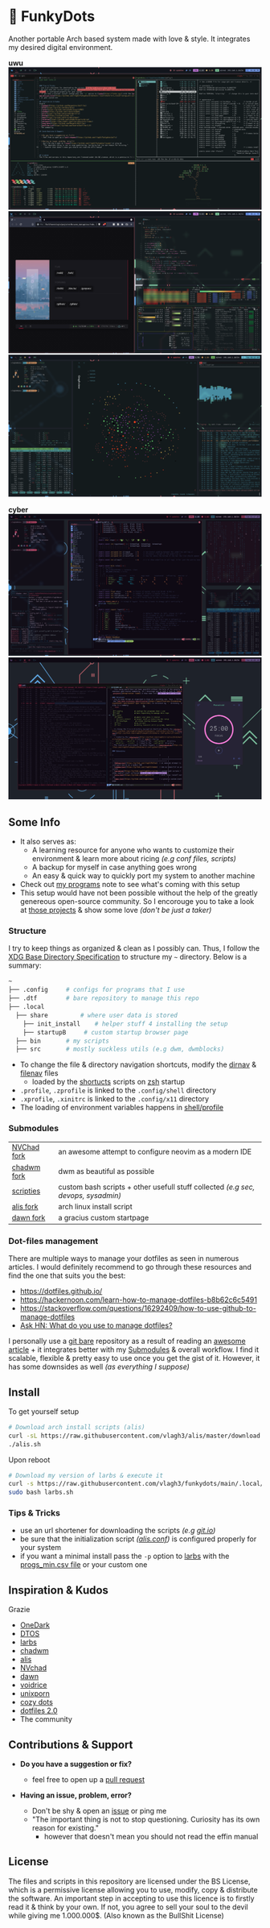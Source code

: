 # 🍙 FunkyDots
Another portable Arch based system made with love & style. It integrates my desired digital environment.

**uwu**
![showcase img](./.local/share/funkydots/pix/uwu/pic2.png)
![showcase img](./.local/share/funkydots/pix/uwu/pic3.png)
![showcase img](./.local/share/funkydots/pix/uwu/pic4.png)

**cyber**
![showcase img](./.local/share/funkydots/pix/cyber/pic1.png)
![showcase img](./.local/share/funkydots/pix/cyber/pic4.png)

## Some Info
- It also serves as:
  - A learning resource for anyone who wants to customize their environment & learn more about ricing *(e.g conf files, scripts)*
  - A backup for myself in case anything goes wrong
  - An easy & quick way to quickly port my system to another machine
- Check out [my programs](https://github.com/vlagh3/funkydots/blob/main/.local/share/funkydots/progs.md) note to see what's coming with this setup
- This setup would have not been possible without the help of the greatly genereous open-source community. So I encorouge you to take a look at [those projects](#inspiration--kudos) & show some love *(don't be just a taker)*

### Structure
I try to keep things as organized & clean as I possibly can. Thus, I follow the [XDG Base Directory Specification](https://specifications.freedesktop.org/basedir-spec/basedir-spec-latest.html) to structure my `~` directory. Below is a summary:
```bash
~
├── .config		# configs for programs that I use
├── .dtf		# bare repository to manage this repo
├── .local
  ├── share	        # where user data is stored 
    ├── init_install    # helper stuff 4 installing the setup
    ├── startupB	 # custom startup browser page
  ├── bin		# my scripts
  ├── src		# mostly suckless utils (e.g dwm, dwmblocks)
```
- To change the file & directory navigation shortcuts, modify the [dirnav](https://github.com/vlagh3/funkydots/blob/main/.config/shell/dirnav) & [filenav](https://github.com/vlagh3/funkydots/blob/main/.config/shell/filenav) files
  - loaded by the [shortucts](https://github.com/vlagh3/scripties/blob/master/system/shortcuts.sh) scripts on [zsh]() startup
- `.profile`, `.zprofile` is linked to the `.config/shell` directory
- `.xprofile`, `.xinitrc` is linked to the `.config/x11` directory
- The loading of environment variables happens in [shell/profile](https://github.com/vlagh3/funkydots/blob/main/.config/shell/profile)

### Submodules

|                                                  |                                                                                   |
| ------------------------------------------------ | --------------------------------------------------------------------------------- |
| [NVChad fork](https://github.com/vlagh3/NvChad)  | an awesome attempt to configure neovim as a modern IDE                            |
| [chadwm fork](https://github.com/vlagh3/chadwm)  | dwm as beautiful as possible                                                      |
| [scripties](https://github.com/vlagh3/scripties) | custom bash scripts + other usefull stuff collected *(e.g sec, devops, sysadmin)* |
| [alis fork](https://github.com/vlagh3/alis)      | arch linux install script                                                         |
| [dawn fork](https://github.com/vlagh3/dawn)      | a gracius custom startpage                                                        | 

### Dot-files management
There are multiple ways to manage your dotfiles as seen in numerous articles. I would definitely recommend to go through these resources and find the one that suits you the best:
- https://dotfiles.github.io/
- https://hackernoon.com/learn-how-to-manage-dotfiles-b8b62c6c5491
- https://stackoverflow.com/questions/16292409/how-to-use-github-to-manage-dotfiles
- [Ask HN: What do you use to manage dotfiles?](https://news.ycombinator.com/item?id=11070797)

I personally use a [git bare](https://www.keblog.me/2015/01/bare-git-repository/) repository as a result of reading an [awesome article](https://www.atlassian.com/git/tutorials/dotfiles) + it integrates better with my [Submodules](#submodules) & overall workflow. I find it scalable, flexible & pretty easy to use once you get the gist of it. However, it has some downsides as well *(as everything I suppose)*

## Install
To get yourself setup
```bash
# Download arch install scripts (alis)
curl -sL https://raw.githubusercontent.com/vlagh3/alis/master/download.sh | bash
./alis.sh
```

Upon reboot
```bash
# Download my version of larbs & execute it
curl -s https://raw.githubusercontent.com/vlagh3/funkydots/main/.local/share/init_install/larbs.sh -o larbs.sh
sudo bash larbs.sh
```

### Tips & Tricks
- use an url shortener for downloading the scripts *(e.g [git.io](https://git.io/))*
- be sure that the initialization script *([alis.conf](https://github.com/vlagh3/alis/blob/master/alis.conf))* is configured properly for your system
- if you want a minimal install pass the `-p` option to [larbs](https://larbs.xyz/) with the [progs_min.csv file](https://github.com/vlagh3/funkydots/blob/main/.local/share/init_install/progs_min.csv) or your custom one

## Inspiration & Kudos
Grazie
- [OneDark](https://github.com/Mangeshrex/dotfiles)
- [DTOS](https://gitlab.com/dwt1/dtos)
- [larbs](https://github.com/LukeSmithxyz/LARBS)
- [chadwm](https://github.com/siduck/chadwm)
- [alis](https://github.com/picodotdev/alis)
- [NVchad](https://nvchad.github.io/)
- [dawn](https://github.com/b-coimbra/dawn)
- [voidrice](https://github.com/LukeSmithxyz/voidrice)
- [unixporn](https://www.reddit.com/r/unixporn/wiki/index)
- [cozy dots](https://github.com/Macawls/dotfiles)
- [dotfiles 2.0](https://github.com/Axarva/dotfiles-2.0)
- The community

## Contributions & Support

- **Do you have a suggestion or fix?**
  - feel free to open up a [pull request](https://github.com/vlagh3/funkydots/pulls)

- **Having an issue, problem, error?**
  - Don't be shy & open an [issue](https://github.com/vlagh3/funkydots/issues) or ping me
  - "The important thing is not to stop questioning. Curiosity has its own reason for existing."
    - however that doesn't mean you should not read the effin manual



## License
The files and scripts in this repository are licensed under the BS License, which is a permissive license allowing you to use, modify, copy & distribute the software. An important step in accepting to use this licence is to firstly read it & think by your own. If not, you agree to sell your soul to the devil while giving me 1.000.000$. (Also known as the BullShit License)
